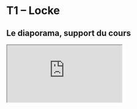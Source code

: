 # T1 – Locke

## Le diaporama, support du cours

<iframe src="https://eyssette.github.io/marp-slides/slides/2021-2022/s2-ch4-texte-Locke-identité-personnelle.html"></iframe>